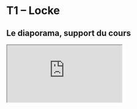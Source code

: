 # T1 – Locke

## Le diaporama, support du cours

<iframe src="https://eyssette.github.io/marp-slides/slides/2021-2022/s2-ch4-texte-Locke-identité-personnelle.html"></iframe>